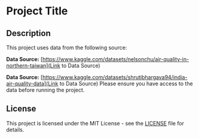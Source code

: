 # Project Title

## Description

This project uses data from the following source:

**Data Source:** [https://www.kaggle.com/datasets/nelsonchu/air-quality-in-northern-taiwan](Link to Data Source)

**Data Source:** [https://www.kaggle.com/datasets/shrutibhargava94/india-air-quality-data](Link to Data Source)
Please ensure you have access to the data before running the project.

## License

This project is licensed under the MIT License - see the [LICENSE](LICENSE) file for details.
